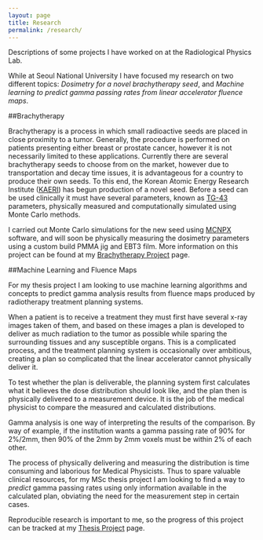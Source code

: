 ```yaml
---
layout: page
title: Research
permalink: /research/
---
```

<p class="message">
  Descriptions of some projects I have worked on at the Radiological Physics Lab.
</p>

While at Seoul National University I have focused my research on two different topics: *Dosimetry for a novel brachytherapy seed*, and *Machine learning to predict gamma passing rates from linear accelerator fluence maps*.

##Brachytherapy

Brachytherapy is a process in which small radioactive seeds are placed in close proximity to a tumor.  Generally, the procedure is performed on patients presenting either breast or prostate cancer, however it is not necessarily limited to these applications.
Currently there are several brachytherapy seeds to choose from on the market, however due to transportation and decay time issues, it is advantageous for a country to produce their own seeds. To this end, the Korean Atomic Energy Research Institute ([KAERI](http://www.kaeri.re.kr:8080/english/)) has begun production of a novel seed.
Before a seed can be used clinically it must have several parameters, known as [TG-43](https://www.aapm.org/pubs/reports/rpt_84.pdf) parameters, physically measured and computationally simulated using Monte Carlo methods.

I carried out Monte Carlo simulations for the new seed using [MCNPX](https://mcnp.lanl.gov/) software, and will soon be physically measuring the dosimetry parameters using a custom build PMMA jig and EBT3 film.  More information on this project can be found at my [Brachytherapy Project](http://joelcarlson.github.io/brachytherapy) page.

##Machine Learning and Fluence Maps

For my thesis project I am looking to use machine learning algorithms and concepts to predict gamma analysis results from fluence maps produced by radiotherapy treatment planning systems.

When a patient is to receive a treatment they must first have several x-ray images taken of them, and based on these images a plan is developed to deliver as much radiation to the tumor
as possible while sparing the surrounding tissues and any susceptible organs.  This is a complicated process, and the treatment planning system is occasionally over ambitious, creating
a plan so complicated that the linear accelerator cannot physically deliver it.

To test whether the plan is deliverable, the planning system first calculates what it believes the dose
distribution should look like, and the plan then is physically delivered to a measurement device. It is the job of the medical physicist to compare the measured and calculated distributions.

Gamma analysis is one way of interpreting the results of the comparison.  By way of example, if the institution wants a gamma passing rate of 90% for 2%/2mm, then 90% of the 2mm by 2mm voxels must be within 2% of each other. 

The process of physically delivering and measuring the distribution is time consuming and laborious for Medical Physicists. Thus to spare valuable clinical resources, for my MSc thesis project I am looking to find a way to *predict* gamma passing rates using only information available in the calculated plan, obviating the need for the measurement step in certain cases.

Reproducible research is important to me, so the progress of this project can be tracked at my [Thesis Project](http://joelcarlson.github.io/thesis) page.
